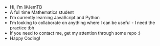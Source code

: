 - Hi, I’m @JemTB
- A full time Mathematics student
- I’m currently learning JavaScript and Python
- I’m looking to collaborate on anything where I can be useful - I need the practice tbh
- If you need to contact me, get my attention through some repo :)
- Happy Coding!

<!---
JemTB/JemTB is a ✨ special ✨ repository because its `README.md` (this file) appears on your GitHub profile.
You can click the Preview link to take a look at your changes.
--->
